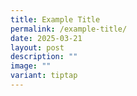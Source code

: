 ```yaml
---
title: Example Title
permalink: /example-title/
date: 2025-03-21
layout: post
description: ""
image: ""
variant: tiptap
---
```

